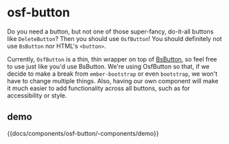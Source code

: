 # osf-button

Do you need a button, but not one of those super-fancy, do-it-all buttons like `DeleteButton`?
Then you should use `OsfButton`! You should definitely not use `BsButton` nor HTML's `<button>`.

Currently, `OsfButton` is a thin, thin wrapper on top of
[BsButton](https://www.ember-bootstrap.com/api/classes/Components.Button.html), so feel free to use
just like you'd use BsButton. We're using OsfButton so that, if we decide to make a break from
`ember-bootstrap` or even `bootstrap`, we won't have to change multiple things. Also, having our
own component will make it much easier to add functionality across all buttons, such as for accessibility
or style.

## demo
{{docs/components/osf-button/-components/demo}}
